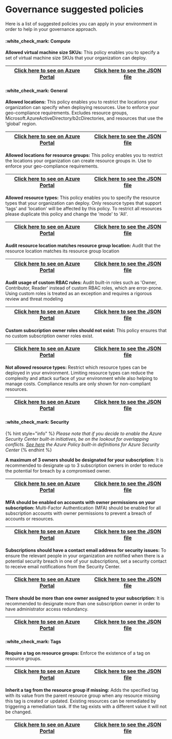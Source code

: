 # Governance suggested policies

Here is a list of suggested policies you can apply in your environment in order to help in your governance approach.

#### :white\_check\_mark:️ Compute

**Allowed virtual machine size SKUs:** This policy enables you to specify a set of virtual machine size SKUs that your organization can deploy.

| [Click here to see on Azure Portal](https://portal.azure.com/#blade/Microsoft\_Azure\_Policy/PolicyDetailBlade/definitionId/%2Fproviders%2FMicrosoft.Authorization%2FpolicyDefinitions%2Fcccc23c7-8427-4f53-ad12-b6a63eb452b3) | [Click here to see the JSON file](https://github.com/Azure/azure-policy/blob/master/built-in-policies/policyDefinitions/Compute/VMSkusAllowed\_Deny.json) |
| ------------------------------------------------------------------------------------------------------------------------------------------------------------------------------------------------------------------------------ | --------------------------------------------------------------------------------------------------------------------------------------------------------- |

#### :white\_check\_mark:️ General

**Allowed locations:** This policy enables you to restrict the locations your organization can specify when deploying resources. Use to enforce your geo-compliance requirements. Excludes resource groups, Microsoft.AzureActiveDirectory/b2cDirectories, and resources that use the 'global' region.

| [Click here to see on Azure Portal](https://portal.azure.com/#blade/Microsoft\_Azure\_Policy/PolicyDetailBlade/definitionId/%2Fproviders%2FMicrosoft.Authorization%2FpolicyDefinitions%2Fe56962a6-4747-49cd-b67b-bf8b01975c4c) | [Click here to see the JSON file](https://github.com/Azure/azure-policy/blob/master/built-in-policies/policyDefinitions/General/AllowedLocations\_Deny.json) |
| ------------------------------------------------------------------------------------------------------------------------------------------------------------------------------------------------------------------------------ | ------------------------------------------------------------------------------------------------------------------------------------------------------------ |

**Allowed locations for resource groups:** This policy enables you to restrict the locations your organization can create resource groups in. Use to enforce your geo-compliance requirements.

| [Click here to see on Azure Portal](https://portal.azure.com/#blade/Microsoft\_Azure\_Policy/PolicyDetailBlade/definitionId/%2Fproviders%2FMicrosoft.Authorization%2FpolicyDefinitions%2Fe765b5de-1225-4ba3-bd56-1ac6695af988) | [Click here to see the JSON file](https://github.com/Azure/azure-policy/blob/master/built-in-policies/policyDefinitions/General/ResourceGroupAllowedLocations\_Deny.json) |
| ------------------------------------------------------------------------------------------------------------------------------------------------------------------------------------------------------------------------------ | ------------------------------------------------------------------------------------------------------------------------------------------------------------------------- |

**Allowed resource types:** This policy enables you to specify the resource types that your organization can deploy. Only resource types that support 'tags' and 'location' will be affected by this policy. To restrict all resources please duplicate this policy and change the 'mode' to 'All'.

| [Click here to see on Azure Portal](https://portal.azure.com/#blade/Microsoft\_Azure\_Policy/PolicyDetailBlade/definitionId/%2Fproviders%2FMicrosoft.Authorization%2FpolicyDefinitions%2Fa08ec900-254a-4555-9bf5-e42af04b5c5c) | [Click here to see the JSON file](https://github.com/Azure/azure-policy/blob/master/built-in-policies/policyDefinitions/General/AllowedResourceTypes\_Deny.json) |
| ------------------------------------------------------------------------------------------------------------------------------------------------------------------------------------------------------------------------------ | ---------------------------------------------------------------------------------------------------------------------------------------------------------------- |

**Audit resource location matches resource group location:** Audit that the resource location matches its resource group location

| [Click here to see on Azure Portal](https://portal.azure.com/#blade/Microsoft\_Azure\_Policy/PolicyDetailBlade/definitionId/%2Fproviders%2FMicrosoft.Authorization%2FpolicyDefinitions%2F0a914e76-4921-4c19-b460-a2d36003525a) | [Click here to see the JSON file](https://github.com/Azure/azure-policy/blob/master/built-in-policies/policyDefinitions/General/ResourcesInResourceGroupLocation\_Audit.json) |
| ------------------------------------------------------------------------------------------------------------------------------------------------------------------------------------------------------------------------------ | ----------------------------------------------------------------------------------------------------------------------------------------------------------------------------- |

**Audit usage of custom RBAC rules:** Audit built-in roles such as 'Owner, Contributor, Reader' instead of custom RBAC roles, which are error-prone. Using custom roles is treated as an exception and requires a rigorous review and threat modeling

| [Click here to see on Azure Portal](https://portal.azure.com/#blade/Microsoft\_Azure\_Policy/PolicyDetailBlade/definitionId/%2Fproviders%2FMicrosoft.Authorization%2FpolicyDefinitions%2Fa451c1ef-c6ca-483d-87ed-f49761e3ffb5) | [Click here to see the JSON file](https://github.com/Azure/azure-policy/blob/master/built-in-policies/policyDefinitions/General/Subscription\_AuditCustomRBACRoles\_Audit.json) |
| ------------------------------------------------------------------------------------------------------------------------------------------------------------------------------------------------------------------------------ | ------------------------------------------------------------------------------------------------------------------------------------------------------------------------------- |

**Custom subscription owner roles should not exist:** This policy ensures that no custom subscription owner roles exist.

| [Click here to see on Azure Portal](https://portal.azure.com/#blade/Microsoft\_Azure\_Policy/PolicyDetailBlade/definitionId/%2Fproviders%2FMicrosoft.Authorization%2FpolicyDefinitions%2F10ee2ea2-fb4d-45b8-a7e9-a2e770044cd9) | [Click here to see the JSON file](https://github.com/Azure/azure-policy/blob/master/built-in-policies/policyDefinitions/General/CustomSubscription\_OwnerRole\_Audit.json) |
| ------------------------------------------------------------------------------------------------------------------------------------------------------------------------------------------------------------------------------ | -------------------------------------------------------------------------------------------------------------------------------------------------------------------------- |

**Not allowed resource types:** Restrict which resource types can be deployed in your environment. Limiting resource types can reduce the complexity and attack surface of your environment while also helping to manage costs. Compliance results are only shown for non-compliant resources.

| [Click here to see on Azure Portal](https://portal.azure.com/#blade/Microsoft\_Azure\_Policy/PolicyDetailBlade/definitionId/%2Fproviders%2FMicrosoft.Authorization%2FpolicyDefinitions%2F6c112d4e-5bc7-47ae-a041-ea2d9dccd749) | [Click here to see the JSON file](https://github.com/Azure/azure-policy/blob/master/built-in-policies/policyDefinitions/General/InvalidResourceTypes\_Deny.json) |
| ------------------------------------------------------------------------------------------------------------------------------------------------------------------------------------------------------------------------------ | ---------------------------------------------------------------------------------------------------------------------------------------------------------------- |

#### :white\_check\_mark:️ Security

{% hint style="info" %}
_Please note that if you decide to enable the Azure Security Center built-in initiatives, be on the lookout for overlapping conflicts._ [_See here_](https://docs.microsoft.com/en-us/azure/security-center/policy-reference) _the Azure Policy built-in definitions for Azure Security Center_
{% endhint %}



**A maximum of 3 owners should be designated for your subscription:** It is recommended to designate up to 3 subscription owners in order to reduce the potential for breach by a compromised owner.

| [Click here to see on Azure Portal](https://portal.azure.com/#blade/Microsoft\_Azure\_Policy/PolicyDetailBlade/definitionId/%2Fproviders%2FMicrosoft.Authorization%2FpolicyDefinitions%2F4f11b553-d42e-4e3a-89be-32ca364cad4c) | [Click here to see the JSON file](https://github.com/Azure/azure-policy/blob/master/built-in-policies/policyDefinitions/Security%20Center/ASC\_DesignateLessThanXOwners\_Audit.json) |
| ------------------------------------------------------------------------------------------------------------------------------------------------------------------------------------------------------------------------------ | ------------------------------------------------------------------------------------------------------------------------------------------------------------------------------------ |

**MFA should be enabled on accounts with owner permissions on your subscription:** Multi-Factor Authentication (MFA) should be enabled for all subscription accounts with owner permissions to prevent a breach of accounts or resources.

| [Click here to see on Azure Portal](https://portal.azure.com/#blade/Microsoft\_Azure\_Policy/PolicyDetailBlade/definitionId/%2Fproviders%2FMicrosoft.Authorization%2FpolicyDefinitions%2Faa633080-8b72-40c4-a2d7-d00c03e80bed) | [Click here to see the JSON file](https://github.com/Azure/azure-policy/blob/master/built-in-policies/policyDefinitions/Security%20Center/ASC\_EnableMFAForOwnerPermissions\_Audit.json) |
| ------------------------------------------------------------------------------------------------------------------------------------------------------------------------------------------------------------------------------ | ---------------------------------------------------------------------------------------------------------------------------------------------------------------------------------------- |

**Subscriptions should have a contact email address for security issues:** To ensure the relevant people in your organization are notified when there is a potential security breach in one of your subscriptions, set a security contact to receive email notifications from the Security Center.

| [Click here to see on Azure Portal](https://portal.azure.com/#blade/Microsoft\_Azure\_Policy/PolicyDetailBlade/definitionId/%2Fproviders%2FMicrosoft.Authorization%2FpolicyDefinitions%2F4f4f78b8-e367-4b10-a341-d9a4ad5cf1c7) | [Click here to see the JSON file](https://github.com/Azure/azure-policy/blob/master/built-in-policies/policyDefinitions/Security%20Center/ASC\_Security\_contact\_email.json) |
| ------------------------------------------------------------------------------------------------------------------------------------------------------------------------------------------------------------------------------ | ----------------------------------------------------------------------------------------------------------------------------------------------------------------------------- |

**There should be more than one owner assigned to your subscription:** It is recommended to designate more than one subscription owner in order to have administrator access redundancy.

| [Click here to see on Azure Portal](https://portal.azure.com/#blade/Microsoft\_Azure\_Policy/PolicyDetailBlade/definitionId/%2Fproviders%2FMicrosoft.Authorization%2FpolicyDefinitions%2F09024ccc-0c5f-475e-9457-b7c0d9ed487b) | [Click here to see the JSON file](https://github.com/Azure/azure-policy/blob/master/built-in-policies/policyDefinitions/Security%20Center/ASC\_DesignateMoreThanOneOwner\_Audit.json) |
| ------------------------------------------------------------------------------------------------------------------------------------------------------------------------------------------------------------------------------ | ------------------------------------------------------------------------------------------------------------------------------------------------------------------------------------- |

#### :white\_check\_mark:️ Tags

**Require a tag on resource groups:** Enforce the existence of a tag on resource groups.

| [Click here to see on Azure Portal](https://portal.azure.com/#blade/Microsoft\_Azure\_Policy/PolicyDetailBlade/definitionId/%2Fproviders%2FMicrosoft.Authorization%2FpolicyDefinitions%2F96670d01-0a4d-4649-9c89-2d3abc0a5025) | [Click here to see the JSON file](https://github.com/Azure/azure-policy/blob/master/built-in-policies/policyDefinitions/Tags/ResourceGroupRequireTag\_Deny.json) |
| ------------------------------------------------------------------------------------------------------------------------------------------------------------------------------------------------------------------------------ | ---------------------------------------------------------------------------------------------------------------------------------------------------------------- |

**Inherit a tag from the resource group if missing:** Adds the specified tag with its value from the parent resource group when any resource missing this tag is created or updated. Existing resources can be remediated by triggering a remediation task. If the tag exists with a different value it will not be changed.

| [Click here to see on Azure Portal](https://portal.azure.com/#blade/Microsoft\_Azure\_Policy/PolicyDetailBlade/definitionId/%2Fproviders%2FMicrosoft.Authorization%2FpolicyDefinitions%2Fea3f2387-9b95-492a-a190-fcdc54f7b070) | [Click here to see the JSON file](https://github.com/Azure/azure-policy/blob/master/built-in-policies/policyDefinitions/Tags/InheritTag\_Add\_Modify.json) |
| ------------------------------------------------------------------------------------------------------------------------------------------------------------------------------------------------------------------------------ | ---------------------------------------------------------------------------------------------------------------------------------------------------------- |
